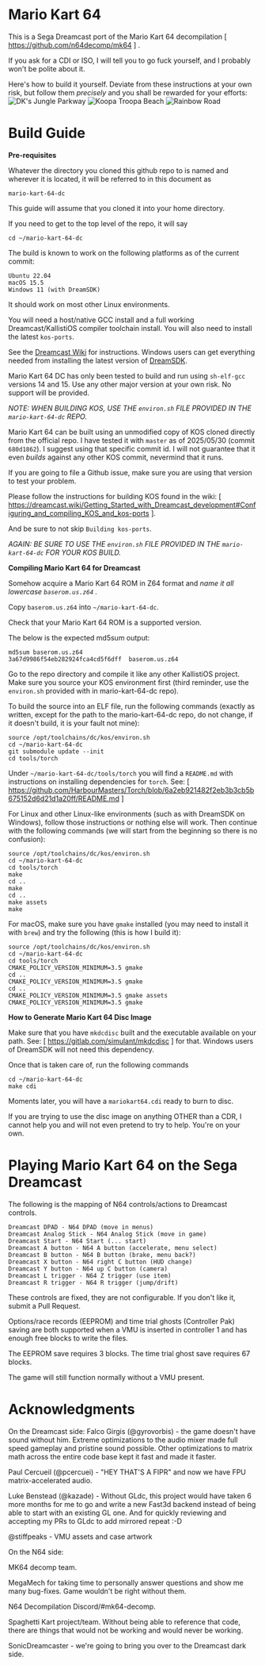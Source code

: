 # Mario Kart 64   
This is a Sega Dreamcast port of the Mario Kart 64 decompilation [ https://github.com/n64decomp/mk64 ] .

If you ask for a CDI or ISO, I will tell you to go fuck yourself, and I probably won't be polite about it.

Here's how to build it yourself. Deviate from these instructions at your own risk, but follow them *precisely* and you shall be rewarded for your efforts:
![DK's Jungle Parkway](/media/screenshot1.png)
![Koopa Troopa Beach](/media/screenshot2.png)
![Rainbow Road](/media/screenshot3.png)

# Build Guide #

**Pre-requisites**

Whatever the directory you cloned this github repo to is named and wherever it is located, it will be referred to in this document as

`mario-kart-64-dc`

This guide will assume that you cloned it into your home directory. 

If you need to get to the top level of the repo, it will say

    cd ~/mario-kart-64-dc


The build is known to work on the following platforms as of the current commit:

    Ubuntu 22.04
    macOS 15.5
    Windows 11 (with DreamSDK)

It should work on most other Linux environments.

You will need a host/native GCC install and a full working Dreamcast/KallistiOS compiler toolchain install. You will also need to install the latest `kos-ports`.

See the [Dreamcast Wiki](https://dreamcast.wiki/Getting_Started_with_Dreamcast_development) for instructions. Windows users can get everything needed from installing the latest version of [DreamSDK](https://dreamsdk.org/).

Mario Kart 64 DC has only been tested to build and run using `sh-elf-gcc` versions 14 and 15. Use any other major version at your own risk. No support will be provided.

*NOTE: WHEN BUILDING KOS, USE THE `environ.sh` FILE PROVIDED IN THE `mario-kart-64-dc` REPO.*

Mario Kart 64 can be built using an unmodified copy of KOS cloned directly from the official repo. I have tested it with `master` as of 2025/05/30 (commit `680d1862`). I suggest using that specific commit id. I will not guarantee that it even *builds* against any other KOS commit, nevermind that it runs.

If you are going to file a Github issue, make sure you are using that version to test your problem.

Please follow the instructions for building KOS found in the wiki: [ https://dreamcast.wiki/Getting_Started_with_Dreamcast_development#Configuring_and_compiling_KOS_and_kos-ports ].

And be sure to not skip `Building kos-ports`.

*AGAIN: BE SURE TO USE THE `environ.sh` FILE PROVIDED IN THE `mario-kart-64-dc` FOR YOUR KOS BUILD.*

**Compiling Mario Kart 64 for Dreamcast**

Somehow acquire a Mario Kart 64 ROM in Z64 format and *name it all lowercase `baserom.us.z64` .*

Copy `baserom.us.z64` into `~/mario-kart-64-dc`.

Check that your Mario Kart 64 ROM is a supported version.

The below is the expected md5sum output:

    md5sum baserom.us.z64
    3a67d9986f54eb282924fca4cd5f6dff  baserom.us.z64

Go to the repo directory and compile it like any other KallistiOS project. Make sure you source your KOS environment first (third reminder, use the `environ.sh` provided with in mario-kart-64-dc repo).

To build the source into an ELF file, run the following commands (exactly as written, except for the path to the mario-kart-64-dc repo, do not change, if it doesn't build, it is your fault not mine):

    source /opt/toolchains/dc/kos/environ.sh
    cd ~/mario-kart-64-dc
    git submodule update --init
    cd tools/torch

Under `~/mario-kart-64-dc/tools/torch` you will find a `README.md` with instructions on installing dependencies for `torch`.
See: [ https://github.com/HarbourMasters/Torch/blob/6a2eb921482f2eb3b3cb5b675152d6d21d1a20ff/README.md ]


For Linux and other Linux-like environments (such as with DreamSDK on Windows), follow those instructions or nothing else will work. Then continue with the following commands (we will start from the beginning so there is no confusion):

    source /opt/toolchains/dc/kos/environ.sh
    cd ~/mario-kart-64-dc
    cd tools/torch
    make
    cd ..
    make
    cd ..
    make assets
    make

For macOS, make sure you have `gmake` installed (you may need to install it with `brew`) and try the following (this is how I build it):

    source /opt/toolchains/dc/kos/environ.sh
    cd ~/mario-kart-64-dc
    cd tools/torch
    CMAKE_POLICY_VERSION_MINIMUM=3.5 gmake
    cd ..
    CMAKE_POLICY_VERSION_MINIMUM=3.5 gmake
    cd ..
    CMAKE_POLICY_VERSION_MINIMUM=3.5 gmake assets
    CMAKE_POLICY_VERSION_MINIMUM=3.5 gmake

**How to Generate Mario Kart 64 Disc Image**

Make sure that you have `mkdcdisc` built and the executable available on your path.
See: [ https://gitlab.com/simulant/mkdcdisc ] for that. Windows users of DreamSDK
will not need this dependency.

Once that is taken care of, run the following commands 

    cd ~/mario-kart-64-dc
    make cdi

Moments later, you will have a `mariokart64.cdi` ready to burn to disc.

If you are trying to use the disc image on anything OTHER than a CDR, I cannot help you and will not even pretend to try to help. You're on your own.

# Playing Mario Kart 64 on the Sega Dreamcast #

The following is the mapping of N64 controls/actions to Dreamcast controls.

    Dreamcast DPAD - N64 DPAD (move in menus)
    Dreamcast Analog Stick - N64 Analog Stick (move in game)
    Dreamcast Start - N64 Start (... start)
    Dreamcast A button - N64 A button (accelerate, menu select)
    Dreamcast B button - N64 B button (brake, menu back?)
    Dreamcast X button - N64 right C button (HUD change)
    Dreamcast Y button - N64 up C button (camera)
    Dreamcast L trigger - N64 Z trigger (use item)
    Dreamcast R trigger - N64 R trigger (jump/drift)

These controls are fixed, they are not configurable. If you don't like it, submit a Pull Request.

Options/race records (EEPROM) and time trial ghosts (Controller Pak) saving are both supported when a VMU is
inserted in controller 1 and has enough free blocks to write the files.

The EEPROM save requires 3 blocks. The time trial ghost save requires 67 blocks.

The game will still function normally without a VMU present.

# Acknowledgments

On the Dreamcast side:
Falco Girgis (@gyrovorbis) - the game doesn't have sound without him. Extreme optimizations to the audio mixer made full speed gameplay and pristine sound possible.
Other optimizations to matrix math across the entire code base kept it fast and made it faster.

Paul Cercueil (@pcercuei) - "HEY THAT'S A FIPR" and now we have FPU matrix-accelerated audio.

Luke Benstead (@kazade) - Without GLdc, this project would have taken 6 more months for me to go and write a new Fast3d backend instead of being able to start with an existing GL one. And for quickly reviewing and accepting my PRs to GLdc to add mirrored repeat :-D

@stiffpeaks - VMU assets and case artwork

On the N64 side:

MK64 decomp team.

MegaMech for taking time to personally answer questions and show me many bug-fixes. Game wouldn't be right without them.

N64 Decompilation Discord/#mk64-decomp.

Spaghetti Kart project/team. Without being able to reference that code, there are things that would not be working and would never be working.

SonicDreamcaster - we're going to bring you over to the Dreamcast dark side.
